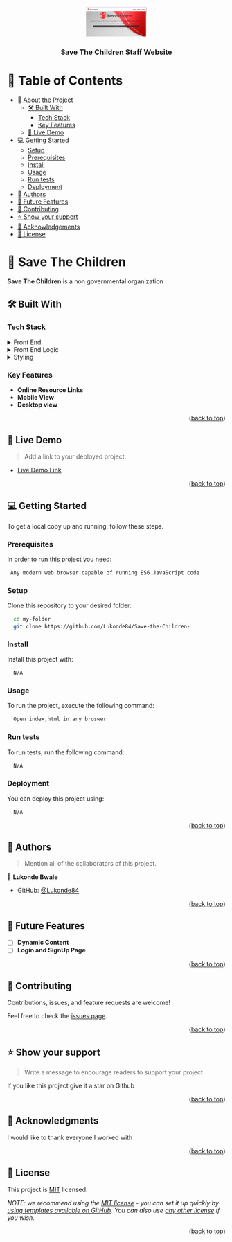 <a name="readme-top"></a>

<div align="center">
  
  <img src="Screenshot from 2023-03-28 16-18-01.png" alt="logo" width="140"  height="auto" />
  <br/>

  <h3><b>Save The Children Staff Website</b></h3>

</div>

<!-- TABLE OF CONTENTS -->

# 📗 Table of Contents

- [📖 About the Project](#about-project)
  - [🛠 Built With](#built-with)
    - [Tech Stack](#tech-stack)
    - [Key Features](#key-features)
  - [🚀 Live Demo](#live-demo)
- [💻 Getting Started](#getting-started)
  - [Setup](#setup)
  - [Prerequisites](#prerequisites)
  - [Install](#install)
  - [Usage](#usage)
  - [Run tests](#run-tests)
  - [Deployment](#triangular_flag_on_post-deployment)
- [👥 Authors](#authors)
- [🔭 Future Features](#future-features)
- [🤝 Contributing](#contributing)
- [⭐️ Show your support](#support)
- [🙏 Acknowledgements](#acknowledgements)
- [📝 License](#license)

<!-- PROJECT DESCRIPTION -->

# 📖 Save The Children <a name="about-project"></a>


**Save The Children** is a non governmental organization

## 🛠 Built With <a name="built-with"></a>

### Tech Stack <a name="tech-stack"></a>

<details>
  <summary>Front End</summary>
  <ul>
    <li><a href="https://reactjs.org/">HTML</a></li>
  </ul>
</details>

<details>
  <summary>Front End Logic</summary>
  <ul>
    <li><a href="https://expressjs.com/">JavaScript</a></li>
  </ul>
</details>

<details>
<summary>Styling</summary>
  <ul>
    <li><a href="https://www.postgresql.org/">CSS</a></li>
  </ul>
</details>


### Key Features <a name="key-features"></a>


- **Online Resource Links**
- **Mobile View**
- **Desktop view**

<p align="right">(<a href="#readme-top">back to top</a>)</p>


## 🚀 Live Demo <a name="live-demo"></a>

> Add a link to your deployed project.

- [Live Demo Link](https://lukonde84.github.io/Save-the-Children-/)

<p align="right">(<a href="#readme-top">back to top</a>)</p>


## 💻 Getting Started <a name="getting-started"></a>


To get a local copy up and running, follow these steps.

### Prerequisites

In order to run this project you need:



```sh
 Any modern web browser capable of running ES6 JavaScript code
```


### Setup

Clone this repository to your desired folder:



```sh
  cd my-folder
  git clone https://github.com/Lukonde84/Save-the-Children-
```


### Install

Install this project with:



```sh
  N/A
```


### Usage

To run the project, execute the following command:



```sh
  Open index,html in any broswer
```


### Run tests

To run tests, run the following command:



```sh
  N/A
```


### Deployment

You can deploy this project using:



```sh
  N/A
```


<p align="right">(<a href="#readme-top">back to top</a>)</p>

<!-- AUTHORS -->

## 👥 Authors <a name="authors"></a>

> Mention all of the collaborators of this project.

👤 **Lukonde Bwale**

- GitHub: [@Lukonde84](https://github.com/Lukonde84)




<p align="right">(<a href="#readme-top">back to top</a>)</p>


## 🔭 Future Features <a name="future-features"></a>


- [ ] **Dynamic Content**
- [ ] **Login and SignUp Page**

<p align="right">(<a href="#readme-top">back to top</a>)</p>


## 🤝 Contributing <a name="contributing"></a>

Contributions, issues, and feature requests are welcome!

Feel free to check the [issues page](https://github.com/Lukonde84/Save-the-Children-/issues).

<p align="right">(<a href="#readme-top">back to top</a>)</p>


## ⭐️ Show your support <a name="support"></a>

> Write a message to encourage readers to support your project

If you like this project give it a star on Github

<p align="right">(<a href="#readme-top">back to top</a>)</p>

<!-- ACKNOWLEDGEMENTS -->

## 🙏 Acknowledgments <a name="acknowledgements"></a>


I would like to thank everyone I worked with

<p align="right">(<a href="#readme-top">back to top</a>)</p>




## 📝 License <a name="license"></a>

This project is [MIT](./LICENSE) licensed.

_NOTE: we recommend using the [MIT license](https://choosealicense.com/licenses/mit/) - you can set it up quickly by [using templates available on GitHub](https://docs.github.com/en/communities/setting-up-your-project-for-healthy-contributions/adding-a-license-to-a-repository). You can also use [any other license](https://choosealicense.com/licenses/) if you wish._

<p align="right">(<a href="#readme-top">back to top</a>)</p>